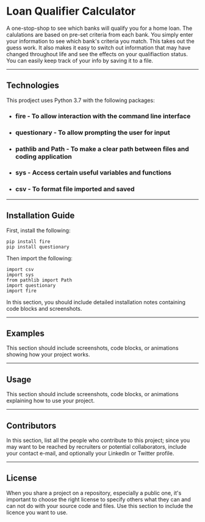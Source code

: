 # Loan Qualifier Calculator



A one-stop-shop to see which banks will qualify you for a home loan. The calulations are based on pre-set criteria from each bank. You simply enter your information to see which bank's criteria you match. This takes out the guess work. It also makes it easy to switch out information that may have changed throughout life and see the effects on your qualifiaction status. You can easily keep track of your info by saving it to a file.


---

## Technologies


This prodject uses Python 3.7 with the following packages:
* ### **fire** - To allow interaction with the command line interface
* ### **questionary** - To allow prompting the user for input
* ### **pathlib and Path** - To make a clear path between files and coding application
* ### **sys** - Access certain useful variables and functions
* ### **csv** - To format file imported and saved

---

## Installation Guide
First, install the following:
    
    pip install fire
    pip install questionary

Then import the following:
    
    import csv
    import sys
    from pathlib import Path
    import questionary
    import fire

In this section, you should include detailed installation notes containing code blocks and screenshots.

---

## Examples

This section should include screenshots, code blocks, or animations showing how your project works.

---

## Usage

This section should include screenshots, code blocks, or animations explaining how to use your project.

---

## Contributors

In this section, list all the people who contribute to this project; since you may want to be reached by recruiters or potential collaborators, include your contact e-mail, and optionally your LinkedIn or Twitter profile.

---

## License

When you share a project on a repository, especially a public one, it's important to choose the right license to specify others what they can and can not do with your source code and files. Use this section to include the licence you want to use.
